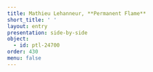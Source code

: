 ```yaml
---
title: Mathieu Lehanneur, **Permanent Flame**
short_title: ' '
layout: entry
presentation: side-by-side
object:
  - id: ptl-24700
order: 430
menu: false
---
```

